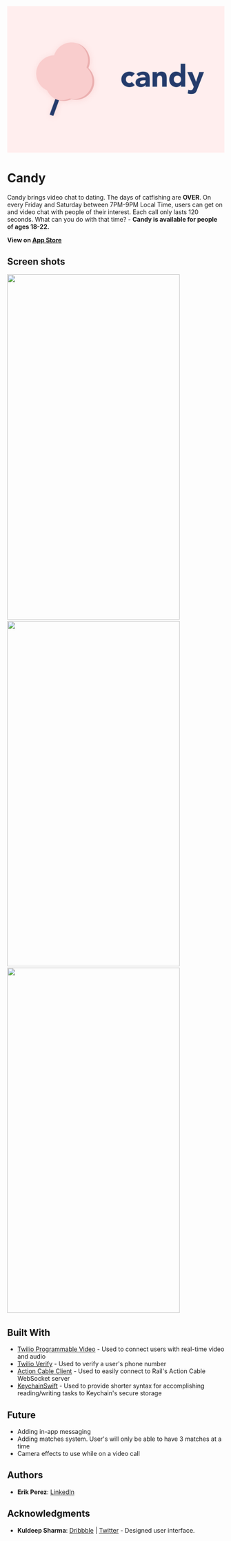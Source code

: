 ![](https://github.com/ErikPerez312/candy/blob/master/images/github-image.png?raw=true)
# Candy
Candy brings video chat to dating. The days of catfishing are **OVER**. On every Friday and Saturday between 7PM-9PM Local Time, users
can get on and video chat with people of their interest. Each call only lasts 120 seconds. What can you do with that time? - **Candy is available for people of ages 18-22.**

**View on [App Store](https://itunes.apple.com/us/app/candy-dating/id1401090082?ls=1&mt=8)**

## Screen shots
<img src="https://github.com/ErikPerez312/video-dating/blob/master/images/iphone-5.8-login.png" width="400" height="800"><img src="https://github.com/ErikPerez312/video-dating/blob/master/images/iphone-5.8-home.png" width="400" height="800">
<img src="https://github.com/ErikPerez312/video-dating/blob/master/images/iphone-5.8-chat.png" width="400" height="800">

## Built With
* [Twilio Programmable Video](https://www.twilio.com/video) - Used to connect users with real-time video and audio
* [Twilio Verify](https://www.twilio.com/verify) - Used to verify a user's phone number
* [Action Cable Client](https://github.com/danielrhodes/Swift-ActionCableClient) - Used to easily connect to Rail's Action
Cable WebSocket server
* [KeychainSwift](https://github.com/evgenyneu/keychain-swift) - Used to provide shorter syntax for accomplishing reading/writing
tasks to Keychain's secure storage

## Future
* Adding in-app messaging
* Adding matches system. User's will only be able to have 3 matches at a time
* Camera effects to use while on a video call

## Authors
* **Erik Perez**: [LinkedIn](https://www.linkedin.com/in/erik-perez-solano)

## Acknowledgments
* **Kuldeep Sharma**: [Dribbble](https://dribbble.com/thisiskuldeep) | [Twitter](https://twitter.com/thisiskuldeep) - Designed user interface.
